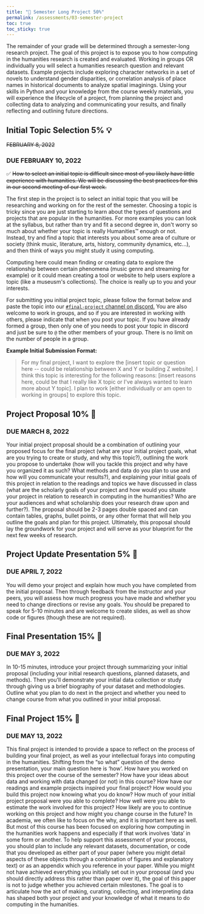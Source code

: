 ```yaml
---
title: "💾 Semester Long Project 50%"
permalink: /assessments/03-semester-project
toc: true
toc_sticky: true
---
```


The remainder of your grade will be determined through a semester-long research project. The goal of this project is to expose you to how computing in the humanities research is created and evaluated. Working in groups OR individually you will select a humanities research question and relevant datasets. Example projects include exploring character networks in a set of novels to understand gender disparities, or correlation analysis of place names in historical documents to analyze spatial imaginings. Using your skills in Python and your knowledge from the course weekly materials, you will experience the lifecycle of a project, from planning the project and collecting data to analyzing and communicating your results, and finally reflecting and outlining future directions.

<h2 id="initial-topic">Initial Topic Selection 5% 💡</h2><strike>FEBRUARY 8, 2022</strike> <h3>DUE FEBRUARY 10, 2022</h3>

✅ ~~How to select an initial topic is difficult since most of you likely have little experience with humanities. We will be discussing the best practices for this in our second meeting of our first week.~~

The first step in the project is to select an initial topic that you will be researching and working on for the rest of the semester. Choosing a topic is tricky since you are just starting to learn about the types of questions and projects that are popular in the humanities. For more examples you can look at the syllabus, but rather than try and fit a second degree in, don't worry so much about whether your topic is really Humanities™️ enough or not. Instead, try and find a topic that interests you about some area of culture or society (think music, literature, arts, history, community dynamics, etc...), and then think of ways you might study it using computing.

Computing here could mean finding or creating data to explore the relationship between certain phenomena (music genre and streaming for example) or it could mean creating a tool or website to help users explore a topic (like a museusm's collections). The choice is really up to you and your interests.

For submitting you initial project topic, please follow the format below and paste the topic into our [`#final-project` channel on discord.](https://discord.com/channels/933527303693139988/939975058363928616) You are also welcome to work in groups, and so if you are interested in working with others, please indicate that when you post your topic. If you have already formed a group, then only one of you needs to post your topic in discord and just be sure to `@` the other members of your group. There is no limit on the number of people in a group.

**Example Initial Submission Format:**

> For my final project, I want to explore the [insert topic or question here -- could be relationship between X and Y or building Z website]. I think this topic is interesting for the following reasons: [insert reasons here, could be that I really like X topic or I've always wanted to learn more about Y topic]. I plan to work [either individually or am open to working in groups] to explore this topic.

<h2 id="project-proposal">Project Proposal 10% 🎨</h2> 
<h3>DUE MARCH 8, 2022</h3>

Your initial project proposal should be a combination of outlining your proposed focus for the final project (what are your initial project goals, what are you trying to create or study, and why this topic?), outlining the work you propose to undertake (how will you tackle this project and why have you organized it as such? What methods and data do you plan to use and how will you communicate your results?), and explaining your initial goals of this project in relation to the readings and topics we have discussed in class (what are the scholarly goals of your project and how would you situate your project in relation to research in computing in the humanities? Who are your audiences and what scholarship does your research draw upon and further?).
The proposal should be 2-3 pages double spaced and can contain tables, graphs, bullet points, or any other format that will help you outline the goals and plan for this project. Ultimately, this proposal should lay the groundwork for your project and will serve as your blueprint for the next few weeks of research.

## Project Update Presentation 5% 🔁
<h3>DUE APRIL 7, 2022</h3>

You will demo your project and explain how much you have completed from the initial proposal. Then through feedback from the instructor and your peers, you will assess how much progress you have made and whether you need to change directions or revise any goals. You should be prepared to speak for 5-10 minutes and are welcome to create slides, as well as show code or figures (though these are not required).

## Final Presentation 15% 🎉
<h3> DUE MAY 3, 2022</h3>

In 10-15 minutes, introduce your project through summarizing your initial proposal (including your initial research questions, planned datasets, and methods). Then you’ll demonstrate your initial data collection or study through giving us a brief biography of your dataset and methodologies. Outline what you plan to do next in the project and whether you need to change course from what you outlined in your initial proposal.

## Final Project 15% 🌟
<h3>DUE MAY 13, 2022</h3>

This final project is intended to provide a space to reflect on the process of building your final project, as well as your intellectual forays into computing in the humanities. Shifting from the “so what” question of the demo presentation, your main question here is ‘how’. How have you worked on this project over the course of the semester? How have your ideas about data and working with data changed (or not) in this course? How have our readings and example projects inspired your final project? How would you build this project now knowing what you do know? How much of your initial project proposal were you able to complete? How well were you able to estimate the work involved for this project? How likely are you to continue working on this project and how might you change course in the future?
In academia, we often like to focus on the why, and it is important here as well. But most of this course has been focused on exploring how computing in the humanities work happens and especially if that work involves ‘data’ in some form or another. To help support this assessment of your process, you should plan to include any relevant datasets, documentation, or code that you developed as either part of your paper (where you might detail aspects of these objects through a combination of figures and explanatory text) or as an appendix which you reference in your paper. While you might not have achieved everything you initially set out in your proposal (and you should directly address this rather than paper over it), the goal of this paper is not to judge whether you achieved certain milestones. The goal is to articulate how the act of making, curating, collecting, and interpreting data has shaped both your project and your knowledge of what it means to do computing in the humanities.
